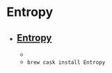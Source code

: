 # Entropy
- [Entropy](http://www.eigenlogik.com/entropy/)
  - 
  - 
  - `brew cask install Entropy`
